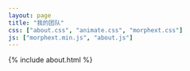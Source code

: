 ```yaml
---
layout: page
title: "我的团队"
css: ["about.css", "animate.css", "morphext.css"]
js: ["morphext.min.js", "about.js"]
---
```

{% include about.html %}
